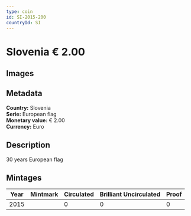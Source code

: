 ```yaml
---
type: coin
id: SI-2015-200
countryId: SI
---
```


# Slovenia € 2.00

## Images


## Metadata

**Country:** Slovenia\
**Serie:** European flag\
**Monetary value:** € 2.00\
**Currency:** Euro

## Description
30 years European flag

## Mintages
| Year | Mintmark | Circulated | Brilliant Uncirculated | Proof |
| ---- | -------- | ---------- | ---------------------- | ----- |
| 2015 |  | 0| 0 | 0 |

